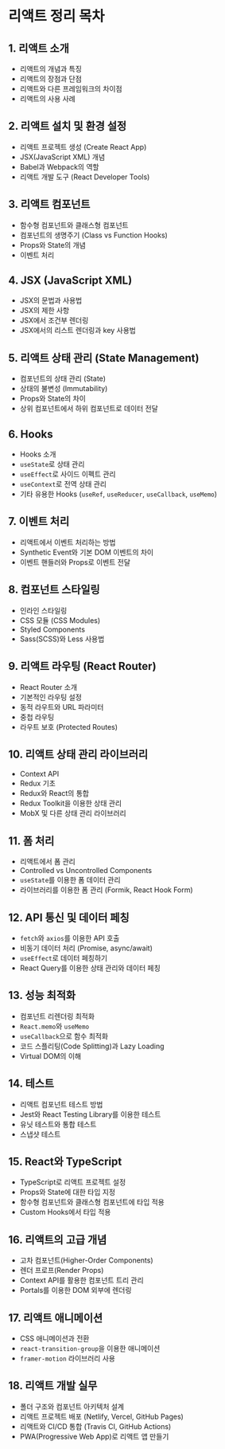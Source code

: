 # 리액트 정리 목차

## 1. 리액트 소개

- 리액트의 개념과 특징
- 리액트의 장점과 단점
- 리액트와 다른 프레임워크의 차이점
- 리액트의 사용 사례

## 2. 리액트 설치 및 환경 설정

- 리액트 프로젝트 생성 (Create React App)
- JSX(JavaScript XML) 개념
- Babel과 Webpack의 역할
- 리액트 개발 도구 (React Developer Tools)

## 3. 리액트 컴포넌트

- 함수형 컴포넌트와 클래스형 컴포넌트
- 컴포넌트의 생명주기 (Class vs Function Hooks)
- Props와 State의 개념
- 이벤트 처리

## 4. JSX (JavaScript XML)

- JSX의 문법과 사용법
- JSX의 제한 사항
- JSX에서 조건부 렌더링
- JSX에서의 리스트 렌더링과 key 사용법

## 5. 리액트 상태 관리 (State Management)

- 컴포넌트의 상태 관리 (State)
- 상태의 불변성 (Immutability)
- Props와 State의 차이
- 상위 컴포넌트에서 하위 컴포넌트로 데이터 전달

## 6. Hooks

- Hooks 소개
- `useState`로 상태 관리
- `useEffect`로 사이드 이펙트 관리
- `useContext`로 전역 상태 관리
- 기타 유용한 Hooks (`useRef`, `useReducer`, `useCallback`, `useMemo`)

## 7. 이벤트 처리

- 리액트에서 이벤트 처리하는 방법
- Synthetic Event와 기본 DOM 이벤트의 차이
- 이벤트 핸들러와 Props로 이벤트 전달

## 8. 컴포넌트 스타일링

- 인라인 스타일링
- CSS 모듈 (CSS Modules)
- Styled Components
- Sass(SCSS)와 Less 사용법

## 9. 리액트 라우팅 (React Router)

- React Router 소개
- 기본적인 라우팅 설정
- 동적 라우트와 URL 파라미터
- 중첩 라우팅
- 라우트 보호 (Protected Routes)

## 10. 리액트 상태 관리 라이브러리

- Context API
- Redux 기초
- Redux와 React의 통합
- Redux Toolkit을 이용한 상태 관리
- MobX 및 다른 상태 관리 라이브러리

## 11. 폼 처리

- 리액트에서 폼 관리
- Controlled vs Uncontrolled Components
- `useState`를 이용한 폼 데이터 관리
- 라이브러리를 이용한 폼 관리 (Formik, React Hook Form)

## 12. API 통신 및 데이터 페칭

- `fetch`와 `axios`를 이용한 API 호출
- 비동기 데이터 처리 (Promise, async/await)
- `useEffect`로 데이터 페칭하기
- React Query를 이용한 상태 관리와 데이터 페칭

## 13. 성능 최적화

- 컴포넌트 리렌더링 최적화
- `React.memo`와 `useMemo`
- `useCallback`으로 함수 최적화
- 코드 스플리팅(Code Splitting)과 Lazy Loading
- Virtual DOM의 이해

## 14. 테스트

- 리액트 컴포넌트 테스트 방법
- Jest와 React Testing Library를 이용한 테스트
- 유닛 테스트와 통합 테스트
- 스냅샷 테스트

## 15. React와 TypeScript

- TypeScript로 리액트 프로젝트 설정
- Props와 State에 대한 타입 지정
- 함수형 컴포넌트와 클래스형 컴포넌트에 타입 적용
- Custom Hooks에서 타입 적용

## 16. 리액트의 고급 개념

- 고차 컴포넌트(Higher-Order Components)
- 렌더 프로프(Render Props)
- Context API를 활용한 컴포넌트 트리 관리
- Portals를 이용한 DOM 외부에 렌더링

## 17. 리액트 애니메이션

- CSS 애니메이션과 전환
- `react-transition-group`을 이용한 애니메이션
- `framer-motion` 라이브러리 사용

## 18. 리액트 개발 실무

- 폴더 구조와 컴포넌트 아키텍처 설계
- 리액트 프로젝트 배포 (Netlify, Vercel, GitHub Pages)
- 리액트와 CI/CD 통합 (Travis CI, GitHub Actions)
- PWA(Progressive Web App)로 리액트 앱 만들기
